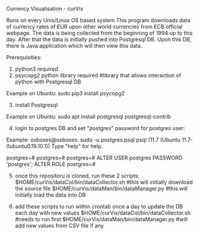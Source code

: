 Currency Visualisation - curVis

Runs on every Unix/Linux OS based system
This program downloads data of currency rates of EUR upon other world currencies from ECB official webpage. The data is being collected from the beginning of 1994 up to this day. After that the data is initially pushed into Postgresql DB.
Upon this DB, there is Java application which will then view this data.

Prerequisities:
1. python3 required
2. psycopg2 python library required   #library that allows interaction of python with Postgresql DB

Example on Ubuntu:
sudo pip3 install psycopg2


3. install Postgresql

Example on Ubuntu:
sudo apt install postgresql postgresql-contrib
	
4. login to postgres DB and set "postgres" password for postgres user:

Example:
osboxes@osboxes: sudo -u postgres psql
psql (11.7 (Ubuntu 11.7-0ubuntu0.19.10.1))
Type "help" for help.

postgres=# 
postgres=# 
postgres=# ALTER USER postgres PASSWORD 'postgres';
ALTER ROLE
postgres=# 

5. once this repositoru is cloned, run these 2 scripts:
$HOME/curVis/dataCol/bin/dataCollector.sh  #this will initially download the source file
$HOME/curVis/dataMan/bin/dataManager.py	   #this will initially load the data into DB

6. add these scripts to run within crontab once a day to update the DB each day with new values
$HOME/curVis/dataCol/bin/dataCollector.sh   #needs to run first
$HOME/curVis/dataMan/bin/dataManager.py     #will add new values from CSV file if any

